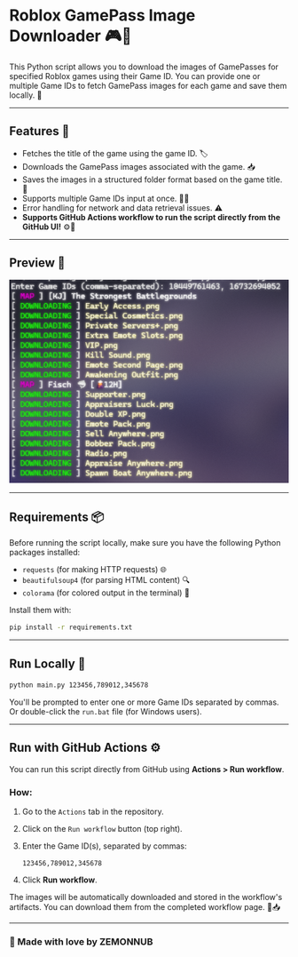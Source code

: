 # Roblox GamePass Image Downloader 🎮📸

This Python script allows you to download the images of GamePasses for specified Roblox games using their Game ID. You can provide one or multiple Game IDs to fetch GamePass images for each game and save them locally. 🚀

---

## Features 🌟

- Fetches the title of the game using the game ID. 🏷️  
- Downloads the GamePass images associated with the game. 📥  
- Saves the images in a structured folder format based on the game title. 📂  
- Supports multiple Game IDs input at once. 🧑‍💻  
- Error handling for network and data retrieval issues. ⚠️  
- **Supports GitHub Actions workflow to run the script directly from the GitHub UI!** ⚙️🚀  

---

## Preview 📸

![preview](./docs/images/preview.png)

---

## Requirements 📦

Before running the script locally, make sure you have the following Python packages installed:

- `requests` (for making HTTP requests) 🌐  
- `beautifulsoup4` (for parsing HTML content) 🔍  
- `colorama` (for colored output in the terminal) 🌈  

Install them with:

```sh
pip install -r requirements.txt
````

---

## Run Locally 🚀

```sh
python main.py 123456,789012,345678
```

You'll be prompted to enter one or more Game IDs separated by commas.
Or double-click the `run.bat` file (for Windows users).

---

## Run with GitHub Actions ⚙️

You can run this script directly from GitHub using **Actions > Run workflow**.

### How:

1. Go to the `Actions` tab in the repository.
2. Click on the `Run workflow` button (top right).
3. Enter the Game ID(s), separated by commas:

   ```
   123456,789012,345678
   ```
4. Click **Run workflow**.

The images will be automatically downloaded and stored in the workflow's artifacts.
You can download them from the completed workflow page. 🧾📥

---

### 💙 Made with love by ZEMONNUB
